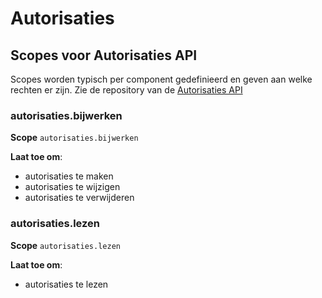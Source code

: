 
# Autorisaties
## Scopes voor Autorisaties API

Scopes worden typisch per component gedefinieerd en geven aan welke rechten er zijn.
Zie de repository van de [Autorisaties API](https://github.com/VNG-Realisatie/autorisaties-api)


### autorisaties.bijwerken

**Scope**
`autorisaties.bijwerken`


**Laat toe om**:

* autorisaties te maken
* autorisaties te wijzigen
* autorisaties te verwijderen


### autorisaties.lezen

**Scope**
`autorisaties.lezen`


**Laat toe om**:

* autorisaties te lezen


